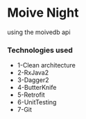 # Moive Night
<p>using the moivedb api </p>
<h3>Technologies used  </h3>
<ul>
<li>1-Clean architecture</li>
<li>2-RxJava2</li>
<li>3-Dagger2 </li>
<li>4-ButterKnife </li>
<li>5-Retrofit </li>
<li>6-UnitTesting </li>
<li>7-Git </li>
</ul>
